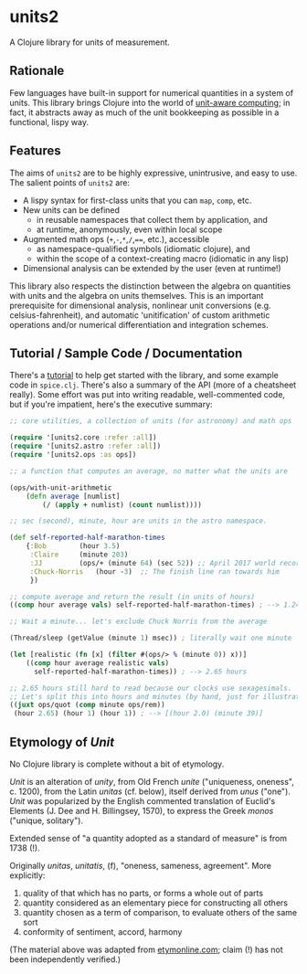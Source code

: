 # units2

A Clojure library for units of measurement.


## Rationale

Few languages have built-in support for numerical quantities in a system of units. This library brings Clojure into the world of [unit-aware computing](https://xkcd.com/1643/); in fact, it abstracts away as much of the unit bookkeeping as possible in a functional, lispy way.

## Features

The aims of `units2` are to be highly expressive, unintrusive, and easy to use. The salient points of `units2` are:

+ A lispy syntax for first-class units that you can `map`, `comp`, etc.
+ New units can be defined
    + in reusable namespaces that collect them by application, and
    + at runtime, anonymously, even within local scope
+ Augmented math ops (`+`,`-`,`*`,`/`,`==`,  etc.), accessible
    + as namespace-qualified symbols (idiomatic clojure), and
    + within the scope of a context-creating macro (idiomatic in any lisp)
+ Dimensional analysis can be extended by the user (even at runtime!)

This library also respects the distinction between the algebra on quantities with units and the algebra on units themselves. This is an important prerequisite for dimensional analysis, nonlinear unit conversions (e.g. celsius-fahrenheit), and automatic 'unitification' of custom arithmetic operations and/or numerical differentiation and integration schemes.


## Tutorial / Sample Code / Documentation

There's a [tutorial](https://github.com/mfey/units2/blob/master/tutorial.md) to help get started with the library, and some example code in `spice.clj`. There's also a summary of the API (more of a cheatsheet really). Some effort was put into writing readable, well-commented code, but if you're impatient, here's the executive summary:

```clojure
;; core utilities, a collection of units (for astronomy) and math ops

(require '[units2.core :refer :all])
(require '[units2.astro :refer :all])
(require '[units2.ops :as ops])

;; a function that computes an average, no matter what the units are

(ops/with-unit-arithmetic
    (defn average [numlist]
        (/ (apply + numlist) (count numlist))))

;; sec (second), minute, hour are units in the astro namespace.

(def self-reported-half-marathon-times
    {:Bob        (hour 3.5)
     :Claire     (minute 203)
     :JJ         (ops/+ (minute 64) (sec 52)) ;; April 2017 world record
     :Chuck-Norris   (hour -3)  ;; The finish line ran towards him
     })

;; compute average and return the result (in units of hours)
((comp hour average vals) self-reported-half-marathon-times) ; --> 1.24 hours

;; Wait a minute... let's exclude Chuck Norris from the average

(Thread/sleep (getValue (minute 1) msec)) ; literally wait one minute

(let [realistic (fn [x] (filter #(ops/> % (minute 0)) x))]
    ((comp hour average realistic vals)
      self-reported-half-marathon-times)) ; --> 2.65 hours

;; 2.65 hours still hard to read because our clocks use sexagesimals.
;; Let's split this into hours and minutes (by hand, just for illustration)
((juxt ops/quot (comp minute ops/rem))
 (hour 2.65) (hour 1) (hour 1)) ; --> [(hour 2.0) (minute 39)]

```


## Etymology of *Unit*

No Clojure library is complete without a bit of etymology.

*Unit* is an alteration of *unity*, from Old French *unite* ("uniqueness, oneness", c. 1200), from the Latin *unitas* (cf. below), itself derived from *unus* ("one"). *Unit* was popularized by the English commented translation of Euclid's Elements (J. Dee and H. Billingsey, 1570), to express the Greek *monos* ("unique, solitary").

Extended sense of "a quantity adopted as a standard of measure" is from 1738 (!).

Originally *unitas*, *unitatis*, (f), "oneness, sameness, agreement". More explicitly:

1. quality of that which has no parts, or forms a whole out of parts
2. quantity considered as an elementary piece for constructing all others
3. quantity chosen as a term of comparison, to evaluate others of the same sort
4. conformity of sentiment, accord, harmony

(The material above was adapted from [etymonline.com](http://www.etymonline.com/index.php?term=unit); claim (!) has not been independently verified.)
